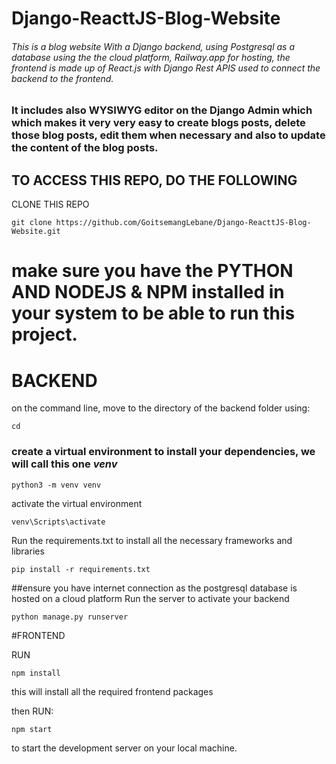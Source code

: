 # Django-ReacttJS-Blog-Website

###### This is a blog website With a Django backend, using Postgresql as a database using the the cloud platform, Railway.app for hosting, the frontend is made up of React.js with Django Rest APIS used to connect the backend to the frontend.

### It includes also WYSIWYG editor on the Django Admin which which makes it very very easy to create blogs posts, delete those blog posts, edit them when necessary and also to update the content of the blog posts.

## TO ACCESS THIS REPO, DO THE FOLLOWING

CLONE THIS REPO 
```
git clone https://github.com/GoitsemangLebane/Django-ReacttJS-Blog-Website.git
```

# make sure you have the **PYTHON** AND **NODEJS & NPM** installed in your system to be able to run this project.

# BACKEND
on the command line, move to the directory of the backend folder using:
```
cd
```

### create a virtual environment to install your dependencies, we will call this one *venv*
```
python3 -m venv venv
```

activate the virtual environment
```
venv\Scripts\activate
```

Run the requirements.txt to install all the necessary frameworks and libraries
```
pip install -r requirements.txt
```

##ensure you have internet connection as the postgresql database is hosted on a cloud platform
Run the server to activate your backend
```
python manage.py runserver
```

#FRONTEND

RUN
```
npm install
```
this will install all the required frontend packages

then RUN:
```
npm start
``` 
to start the development server on your local machine.
